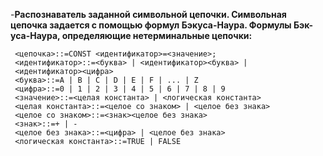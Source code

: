 -**Распознаватель заданной символьной цепочки. Символьная цепочка задается с помощью формул Бэкуса-Наура. Формулы Бэк-уса-Наура, определяющие нетерминальные цепочки:**

     <цепочка>::=CONST <идентификатор>=<значение>;
     <идентификатор>::=<буква> | <идентификатор><буква> |
     <идентификатор><цифра>
     <буква>::=A | B | C | D | E | F | ... | Z
     <цифра>::=0 | 1 | 2 | 3 | 4 | 5 | 6 | 7 | 8 | 9
     <значение>::=<целая константа> | <логическая константа>
     <целая константа>::=<целое со знаком> | <целое без знака>
     <целое со знаком>::=<знак><целое без знака>
     <знак>::=+ | -
     <целое без знака>::=<цифра> | <целое без знака>
     <логическая константа>::=TRUE | FALSE
